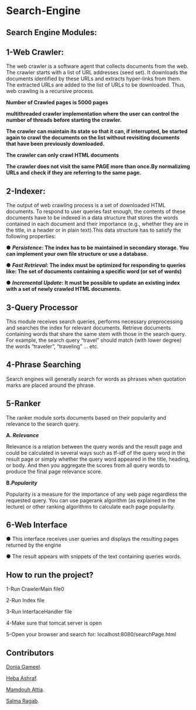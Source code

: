 # Search-Engine

## Search Engine Modules:

## 1-Web Crawler:

The web crawler is a software agent that collects documents from the web. The crawler starts with a list of URL addresses (seed set). It downloads the documents identified by these URLs and extracts hyper-links from them.
The extracted URLs are added to the list of URLs to be downloaded. Thus, web crawling is a recursive process.

**Number of Crawled pages is 5000 pages**

**multithreaded crawler implementation where the user can control the number of threads
before starting the crawler.**

**The crawler can maintain its state so that it can, if interrupted, be started again to crawl the documents
on the list without revisiting documents that have been previously downloaded.**

**The crawler can only crawl HTML documents**

**The crawler does not visit the same PAGE more than once.By normalizimg URLs and check if they are
referring to the same page.**


## 2-Indexer:

The output of web crawling process is a set of downloaded HTML documents. To respond to user queries fast
enough, the contents of these documents have to be indexed in a data structure that stores the words
contained in each document and their importance (e.g., whether they are in the title, in a header or in plain
text).This data structure has to satisfy the following properties:

● **_Persistence_: The index has to be maintained in secondary storage. You can implement your own file
structure or use a database.**

● **_Fast Retrieval_: The index must be optimized for responding to queries like: The set of documents containing a specific word (or set of words)**

● **_Incremental Update_: It must be possible to update an existing index with a set of newly crawled HTML documents.**

## 3-Query Processor

This module receives search queries, performs necessary preprocessing and searches the index for relevant
documents. Retrieve documents containing words that share the same stem with those in the search query.
For example, the search query “travel” should match (with lower degree) the words “traveler”, “traveling” ... etc.

## 4-Phrase Searching

Search engines will generally search for words as phrases when quotation marks are placed around the
phrase.

## 5-Ranker

The ranker module sorts documents based on their popularity and relevance to the search query.

**A. _Relevance_**

Relevance is a relation between the query words and the result page and could be calculated in several
ways such as tf-idf of the query word in the result page or simply whether the query word appeared in
the title, heading, or body. And then you aggregate the scores from all query words to produce the final
page relevance score.

**B._Popularity_**

Popularity is a measure for the importance of any web page regardless the requested query. You can
use pagerank algorithm (as explained in the lecture) or other ranking algorithms to calculate each page
popularity.

## 6-Web Interface

● This interface receives user queries and displays the resulting pages returned by the engine

● The result appears with snippets of the text containing queries words.

## How to run the project?

1-Run CrawlerMain file0

2-Run Index file

3-Run InterfaceHandler file

4-Make sure that tomcat server is open

5-Open your browser and search for: localhost:8080/searchPage.html

## Contributors

[Donia Gameel](https://github.com/DoniaGameel).

[Heba Ashraf](https://github.com/hebaashraf21).

[Mamdouh Attia](https://github.com/Mamdouh-Attia).

[Salma Ragab](https://github.com/SalmaRagab279).
